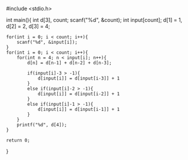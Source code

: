 #include <stdio.h>

int main(){
    int d[3], count;
    scanf("%d", &count);
    int input[count];
    d[1] = 1, d[2] = 2, d[3] = 4;

    for(int i = 0; i < count; i++){
        scanf("%d", &input[i]);
    }
    for(int i = 0; i < count; i++){
        for(int n = 4; n < input[i]; n++){
            d[n] = d[n-1] + d[n-2] + d[n-3];

            if(input[i]-3 > -1){
                d[input[i]] = d[input[i-3]] + 1
            }
            else if(input[i]-2 > -1){
                d[input[i]] = d[input[i-2]] + 1
            }
            else if(input[i]-1 > -1){
                d[input[i]] = d[input[i-1]] + 1
            }
        }
        printf("%d", d[4]);
    }

    return 0;
}
